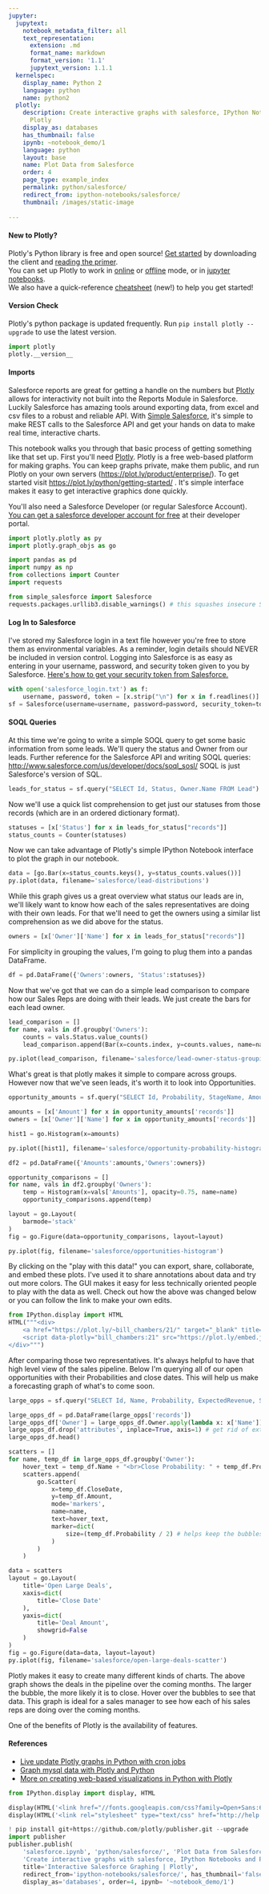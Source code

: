 ```yaml
---
jupyter:
  jupytext:
    notebook_metadata_filter: all
    text_representation:
      extension: .md
      format_name: markdown
      format_version: '1.1'
      jupytext_version: 1.1.1
  kernelspec:
    display_name: Python 2
    language: python
    name: python2
  plotly:
    description: Create interactive graphs with salesforce, IPython Notebooks and
      Plotly
    display_as: databases
    has_thumbnail: false
    ipynb: ~notebook_demo/1
    language: python
    layout: base
    name: Plot Data from Salesforce
    order: 4
    page_type: example_index
    permalink: python/salesforce/
    redirect_from: ipython-notebooks/salesforce/
    thumbnail: /images/static-image
    
---
```


#### New to Plotly?
Plotly's Python library is free and open source! [Get started](https://plot.ly/python/getting-started/) by downloading the client and [reading the primer](https://plot.ly/python/getting-started/).
<br>You can set up Plotly to work in [online](https://plot.ly/python/getting-started/#initialization-for-online-plotting) or [offline](https://plot.ly/python/getting-started/#initialization-for-offline-plotting) mode, or in [jupyter notebooks](https://plot.ly/python/getting-started/#start-plotting-online).
<br>We also have a quick-reference [cheatsheet](https://images.plot.ly/plotly-documentation/images/python_cheat_sheet.pdf) (new!) to help you get started!
#### Version Check
Plotly's python package is updated frequently. Run `pip install plotly --upgrade` to use the latest version.

```python
import plotly
plotly.__version__
```

#### Imports
Salesforce reports are great for getting a handle on the numbers but [Plotly](https://plot.ly/) allows for interactivity not built into the Reports Module in Salesforce. Luckily Salesforce has amazing tools around exporting data, from excel and csv files to a robust and reliable API. With [Simple Salesforce](https://github.com/neworganizing/simple-salesforce), it's simple to make REST calls to the Salesforce API and get your hands on data to make real time, interactive charts.

This notebook walks you through that basic process of getting something like that set up.
First you'll need [Plotly](https://plot.ly/). Plotly is a free web-based platform for making graphs. You can keep graphs private, make them public, and run Plotly on your own servers (https://plot.ly/product/enterprise/). To get started visit https://plot.ly/python/getting-started/ . It's simple interface makes it easy to get interactive graphics done quickly.

You'll also need a Salesforce Developer (or regular Salesforce Account). [You can get a salesforce developer account for free](https://developer.salesforce.com/signup) at their developer portal.

```python
import plotly.plotly as py
import plotly.graph_objs as go

import pandas as pd
import numpy as np
from collections import Counter
import requests

from simple_salesforce import Salesforce
requests.packages.urllib3.disable_warnings() # this squashes insecure SSL warnings - DO NOT DO THIS ON PRODUCTION!
```

#### Log In to Salesforce
I've stored my Salesforce login in a text file however you're free to store them as environmental variables. As a reminder, login details should NEVER be included in version control. Logging into Salesforce is as easy as entering in your username, password, and security token given to you by Salesforce. [Here's how to get your security token from Salesforce.](https://help.salesforce.com/apex/HTViewHelpDoc?id=user_security_token.htm)

```python
with open('salesforce_login.txt') as f:
    username, password, token = [x.strip("\n") for x in f.readlines()]
sf = Salesforce(username=username, password=password, security_token=token)
```

#### SOQL Queries
At this time we're going to write a simple SOQL query to get some basic information from some leads. We'll query the status and Owner from our leads. Further reference for the Salesforce API and writing SOQL queries: http://www.salesforce.com/us/developer/docs/soql_sosl/ SOQL is just Salesforce's version of SQL.

```python
leads_for_status = sf.query("SELECT Id, Status, Owner.Name FROM Lead")
```

Now we'll use a quick list comprehension to get just our statuses from those records (which are in an ordered dictionary format).

```python
statuses = [x['Status'] for x in leads_for_status["records"]]
status_counts = Counter(statuses)
```

Now we can take advantage of Plotly's simple IPython Notebook interface to plot the graph in our notebook.

```python
data = [go.Bar(x=status_counts.keys(), y=status_counts.values())]
py.iplot(data, filename='salesforce/lead-distributions')
```

While this graph gives us a great overview what status our leads are in, we'll likely want to know how each of the sales representatives are doing with their own leads. For that we'll need to get the owners using a similar list comprehension as we did above for the status.

```python
owners = [x['Owner']['Name'] for x in leads_for_status["records"]]
```

For simplicity in grouping the values, I'm going to plug them into a pandas DataFrame.

```python
df = pd.DataFrame({'Owners':owners, 'Status':statuses})
```

Now that we've got that we can do a simple lead comparison to compare how our Sales Reps are doing with their leads. We just create the bars for each lead owner.

```python
lead_comparison = []
for name, vals in df.groupby('Owners'):
    counts = vals.Status.value_counts()
    lead_comparison.append(Bar(x=counts.index, y=counts.values, name=name))
```

```python
py.iplot(lead_comparison, filename='salesforce/lead-owner-status-groupings')
```

What's great is that plotly makes it simple to compare across groups. However now that we've seen leads, it's worth it to look into Opportunities.

```python
opportunity_amounts = sf.query("SELECT Id, Probability, StageName, Amount, Owner.Name FROM Opportunity WHERE AMOUNT < 10000")
```

```python
amounts = [x['Amount'] for x in opportunity_amounts['records']]
owners = [x['Owner']['Name'] for x in opportunity_amounts['records']]
```

```python
hist1 = go.Histogram(x=amounts)
```

```python
py.iplot([hist1], filename='salesforce/opportunity-probability-histogram')
```

```python
df2 = pd.DataFrame({'Amounts':amounts,'Owners':owners})
```

```python
opportunity_comparisons = []
for name, vals in df2.groupby('Owners'):
    temp = Histogram(x=vals['Amounts'], opacity=0.75, name=name)
    opportunity_comparisons.append(temp)
```

```python
layout = go.Layout(
    barmode='stack'
)
fig = go.Figure(data=opportunity_comparisons, layout=layout)
```

```python
py.iplot(fig, filename='salesforce/opportunities-histogram')
```

By clicking on the "play with this data!" you can export, share, collaborate, and embed these plots. I've used it to share annotations about data and try out more colors. The GUI makes it easy for less technically oriented people to play with the data as well. Check out how the above was changed below or you can follow the link to make your own edits.

```python
from IPython.display import HTML
HTML("""<div>
    <a href="https://plot.ly/~bill_chambers/21/" target="_blank" title="Chuck vs Bill Sales Amounts" style="display: block; text-align: center;"><img src="https://plot.ly/~bill_chambers/21.png" alt="Chuck vs Bill Sales Amounts" style="max-width: 100%;width: 1368px;"  width="1368" onerror="this.onerror=null;this.src='https://plot.ly/404.png';" /></a>
    <script data-plotly="bill_chambers:21" src="https://plot.ly/embed.js" async></script>
</div>""")
```

After comparing those two representatives. It's always helpful to have that high level view of the sales pipeline. Below I'm querying all of our open opportunities with their Probabilities and close dates. This will help us make a forecasting graph of what's to come soon.

```python
large_opps = sf.query("SELECT Id, Name, Probability, ExpectedRevenue, StageName, Amount, CloseDate, Owner.Name FROM Opportunity WHERE StageName NOT IN ('Closed Lost', 'Closed Won') AND Amount > 5000")
```

```python
large_opps_df = pd.DataFrame(large_opps['records'])
large_opps_df['Owner'] = large_opps_df.Owner.apply(lambda x: x['Name']) # just extract owner name
large_opps_df.drop('attributes', inplace=True, axis=1) # get rid of extra return data from Salesforce
large_opps_df.head()
```

```python
scatters = []
for name, temp_df in large_opps_df.groupby('Owner'):
    hover_text = temp_df.Name + "<br>Close Probability: " + temp_df.Probability.map(str) + "<br>Stage:" + temp_df.StageName
    scatters.append(
        go.Scatter(
            x=temp_df.CloseDate,
            y=temp_df.Amount,
            mode='markers',
            name=name,
            text=hover_text,
            marker=dict(
                size=(temp_df.Probability / 2) # helps keep the bubbles of managable size
            )
        )
    )
```

```python
data = scatters
layout = go.Layout(
    title='Open Large Deals',
    xaxis=dict(
        title='Close Date'
    ),
    yaxis=dict(
        title='Deal Amount',
        showgrid=False
    )
)
fig = go.Figure(data=data, layout=layout)
py.iplot(fig, filename='salesforce/open-large-deals-scatter')
```

Plotly makes it easy to create many different kinds of charts. The above graph shows the deals in the pipeline over the coming months. The larger the bubble, the more likely it is to close. Hover over the bubbles to see that data. This graph is ideal for a sales manager to see how each of his sales reps are doing over the coming months.

One of the benefits of Plotly is the availability of features.

#### References

- [Live update Plotly graphs in Python with cron jobs](http://moderndata.plot.ly/update-plotly-charts-with-cron-jobs-and-python/)
- [Graph mysql data with Plotly and Python](http://moderndata.plot.ly/graph-data-from-mysql-database-in-python/)
- [More on creating web-based visualizations in Python with Plotly](https://plot.ly/python/)

```python
from IPython.display import display, HTML

display(HTML('<link href="//fonts.googleapis.com/css?family=Open+Sans:600,400,300,200|Inconsolata|Ubuntu+Mono:400,700" rel="stylesheet" type="text/css" />'))
display(HTML('<link rel="stylesheet" type="text/css" href="http://help.plot.ly/documentation/all_static/css/ipython-notebook-custom.css">'))

! pip install git+https://github.com/plotly/publisher.git --upgrade
import publisher
publisher.publish(
    'salesforce.ipynb', 'python/salesforce/', 'Plot Data from Salesforce',
    'Create interactive graphs with salesforce, IPython Notebooks and Plotly',
    title='Interactive Salesforce Graphing | Plotly',
    redirect_from='ipython-notebooks/salesforce/', has_thumbnail='false', language='python', page_type='example_index',
    display_as='databases', order=4, ipynb= '~notebook_demo/1')
```

```python

```
